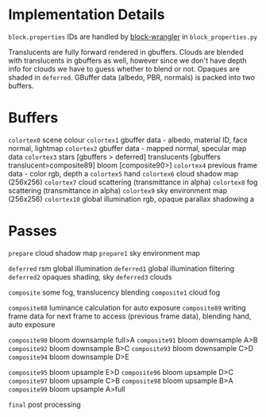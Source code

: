 
# Implementation Details
`block.properties` IDs are handled by [block-wrangler](https://camplowell.github.io/block_wrangler) in `block_properties.py`

Translucents are fully forward rendered in gbuffers.
Clouds are blended with translucents in gbuffers as well, however since we don't have depth info for clouds we have to guess whether to blend or not.
Opaques are shaded in `deferred`.
GBuffer data (albedo, PBR, normals) is packed into two buffers.

# Buffers

`colortex0` scene colour
`colortex1` gbuffer data - albedo, material ID, face normal, lightmap
`colortex2` gbuffer data - mapped normal, specular map data
`colortex3` stars [gbuffers > deferred] translucents [gbuffers translucent>composite89] bloom [composite90>]
`colortex4` previous frame data - color rgb, depth a
`colortex5` hand
`colortex6` cloud shadow map (256x256)
`colortex7` cloud scattering (transmittance in alpha)
`colortex8` fog scattering (transmittance in alpha)
`colortex9` sky environment map (256x256)
`colortex10` global illumination rgb, opaque parallax shadowing a

# Passes
`prepare` cloud shadow map
`prepare1` sky environment map

`deferred` rsm global illumination
`deferred1` global illumination filtering
`deferred2` opaques shading, sky
`deferred3` clouds

`composite` some fog, translucency blending
`composite1` cloud fog

`composite88` luminance calculation for auto exposure
`composite89` writing frame data for next frame to access (previous frame data), blending hand, auto exposure

`composite90` bloom downsample full>A
`composite91` bloom downsample A>B
`composite92` bloom downsample B>C
`composite93` bloom downsample C>D
`composite94` bloom downsample D>E

`composite95` bloom upsample E>D
`composite96` bloom upsample D>C
`composite97` bloom upsample C>B
`composite98` bloom upsample B>A
`composite99` bloom upsample A>full

`final` post processing